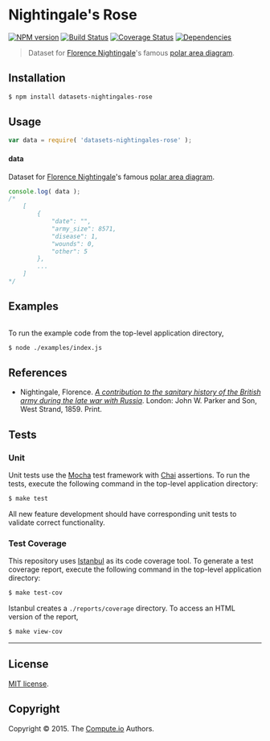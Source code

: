 Nightingale's Rose
===
[![NPM version][npm-image]][npm-url] [![Build Status][travis-image]][travis-url] [![Coverage Status][codecov-image]][codecov-url] [![Dependencies][dependencies-image]][dependencies-url]

> Dataset for [Florence Nightingale](https://en.wikipedia.org/wiki/Florence_Nightingale)'s famous [polar area diagram](https://en.wikipedia.org/wiki/Polar_area_diagram).


## Installation

``` bash
$ npm install datasets-nightingales-rose
```


## Usage

``` javascript
var data = require( 'datasets-nightingales-rose' );
```

#### data

Dataset for [Florence Nightingale](https://en.wikipedia.org/wiki/Florence_Nightingale)'s famous [polar area diagram](https://en.wikipedia.org/wiki/Polar_area_diagram).

``` javascript
console.log( data );
/*
	[
		{
			"date": "",
			"army_size": 8571,
			"disease": 1,
			"wounds": 0,
			"other": 5
		},
		...
	]
*/
```


## Examples

``` javascript

```

To run the example code from the top-level application directory,

``` bash
$ node ./examples/index.js
```


## References

*	Nightingale, Florence. [*A contribution to the sanitary history of the British army during the late war with Russia*](http://ocp.hul.harvard.edu/dl/contagion/010164675). London: John W. Parker and Son, West Strand, 1859. Print. 


## Tests

### Unit

Unit tests use the [Mocha](http://mochajs.org/) test framework with [Chai](http://chaijs.com) assertions. To run the tests, execute the following command in the top-level application directory:

``` bash
$ make test
```

All new feature development should have corresponding unit tests to validate correct functionality.


### Test Coverage

This repository uses [Istanbul](https://github.com/gotwarlost/istanbul) as its code coverage tool. To generate a test coverage report, execute the following command in the top-level application directory:

``` bash
$ make test-cov
```

Istanbul creates a `./reports/coverage` directory. To access an HTML version of the report,

``` bash
$ make view-cov
```


---
## License

[MIT license](http://opensource.org/licenses/MIT).


## Copyright

Copyright &copy; 2015. The [Compute.io](https://github.com/compute-io) Authors.


[npm-image]: http://img.shields.io/npm/v/datasets-nightingales-rose.svg
[npm-url]: https://npmjs.org/package/datasets-nightingales-rose

[travis-image]: http://img.shields.io/travis/datasets-io/nightingales-rose/master.svg
[travis-url]: https://travis-ci.org/datasets-io/nightingales-rose

[codecov-image]: https://img.shields.io/codecov/c/github/datasets-io/nightingales-rose/master.svg
[codecov-url]: https://codecov.io/github/datasets-io/nightingales-rose?branch=master

[dependencies-image]: http://img.shields.io/david/datasets-io/nightingales-rose.svg
[dependencies-url]: https://david-dm.org/datasets-io/nightingales-rose

[dev-dependencies-image]: http://img.shields.io/david/dev/datasets-io/nightingales-rose.svg
[dev-dependencies-url]: https://david-dm.org/dev/datasets-io/nightingales-rose

[github-issues-image]: http://img.shields.io/github/issues/datasets-io/nightingales-rose.svg
[github-issues-url]: https://github.com/datasets-io/nightingales-rose/issues
